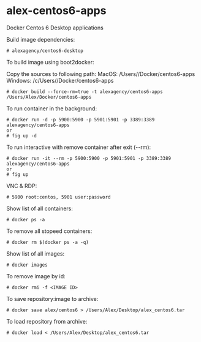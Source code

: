 alex-centos6-apps
==========================

Docker Centos 6 Desktop applications


Build image dependencies:

```
# alexagency/centos6-desktop
```

To build image using boot2docker:

Copy the sources to following path:
MacOS: /Users/<USERNAME>/Docker/centos6-apps 
Windows: /c/Users/<USERNAME>/Docker/centos6-apps

```
# docker build --force-rm=true -t alexagency/centos6-apps /Users/Alex/Docker/centos6-apps
```

To run container in the background:

```
# docker run -d -p 5900:5900 -p 5901:5901 -p 3389:3389 alexagency/centos6-apps
or
# fig up -d
```

To run interactive with remove container after exit (--rm):

```
# docker run -it --rm -p 5900:5900 -p 5901:5901 -p 3389:3389 alexagency/centos6-apps
or
# fig up
```

VNC & RDP:

```
# 5900 root:centos, 5901 user:password
```

Show list of all containers:

```
# docker ps -a
```

To remove all stopeed containers:

```
# docker rm $(docker ps -a -q)
```

Show list of all images:

```
# docker images
```

To remove image by id:

```
# docker rmi -f <IMAGE ID>
```

To save repository:image to archive:

```
# docker save alex/centos6 > /Users/Alex/Desktop/alex_centos6.tar
```

To load repository from archive:

```
# docker load < /Users/Alex/Desktop/alex_centos6.tar
```
